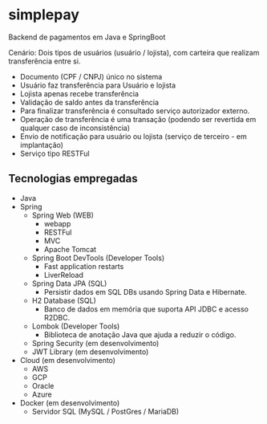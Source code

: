 # simplepay
Backend de pagamentos em Java e SpringBoot

Cenário:
Dois tipos de usuários (usuário / lojista), com carteira que realizam transferência entre si.
- Documento (CPF / CNPJ) único no sistema
- Usuário faz transferência para Usuário e lojista
- Lojista apenas recebe transferência
- Validação de saldo antes da transferência
- Para finalizar transferência é consultado serviço autorizador externo.
- Operação de transferência é uma transação (podendo ser revertida em qualquer caso de inconsistência)
- Envio de notificação para usuário ou lojista (serviço de terceiro - em implantação)
- Serviço tipo RESTFul

## Tecnologias empregadas

- Java
- Spring
  - Spring Web (WEB)
    - webapp
    - RESTFul
    - MVC
    - Apache Tomcat
  - Spring Boot DevTools (Developer Tools)
    - Fast application restarts
    - LiverReload
  - Spring Data JPA (SQL)
    - Persistir dados em SQL DBs usando Spring Data e Hibernate.
  - H2 Database (SQL)
    - Banco de dados em memória que suporta API JDBC e acesso R2DBC.
  - Lombok (Developer Tools)
    - Biblioteca de anotação Java que ajuda a reduzir o código.
  - Spring Security (em desenvolvimento)
  - JWT Library (em desenvolvimento)
- Cloud (em desenvolvimento)
  - AWS
  - GCP
  - Oracle
  - Azure
- Docker (em desenvolvimento)
  - Servidor SQL (MySQL / PostGres / MariaDB)